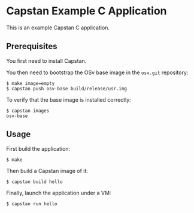 # Capstan Example C Application

This is an example Capstan C application.

## Prerequisites

You first need to install Capstan.

You then need to bootstrap the OSv base image in the ``osv.git`` repository:

```
$ make image=empty
$ capstan push osv-base build/release/usr.img
```

To verify that the base image is installed correctly:

```
$ capstan images
osv-base
```

## Usage

First build the application:

```
$ make
```

Then build a Capstan image of it:

```
$ capstan build hello
```

Finally, launch the application under a VM:

```
$ capstan run hello
```
